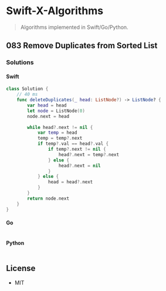 # Swift-X-Algorithms

> Algorithms implemented in Swift/Go/Python.

## 083 Remove Duplicates from Sorted List

### Solutions

#### Swift

```Swift
class Solution {
    // 40 ms
    func deleteDuplicates(_ head: ListNode?) -> ListNode? {
        var head = head
        let node = ListNode(0)
        node.next = head
        
        while head?.next != nil {
            var temp = head
            temp = temp?.next
            if temp?.val == head?.val {
                if temp?.next != nil {
                    head?.next = temp?.next
                } else {
                    head?.next = nil
                }
            } else {
                head = head?.next
            }
        }
        return node.next
    }
}
```

#### Go

```go
```

#### Python

```python
```

## License

- MIT
